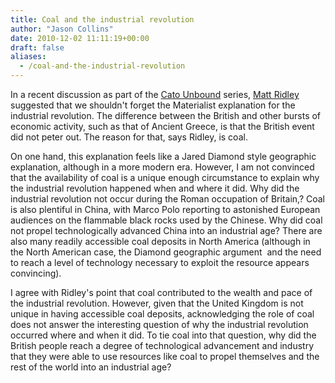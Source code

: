 ```yaml
---
title: Coal and the industrial revolution
author: "Jason Collins"
date: 2010-12-02 11:11:19+00:00
draft: false
aliases:
  - /coal-and-the-industrial-revolution
---
```


In a recent discussion as part of the [Cato Unbound](http://www.cato-unbound.org/) series, [Matt Ridley](http://www.cato-unbound.org/2010/10/08/matt-ridley/dont-dismiss-the-materialist-explanation/) suggested that we shouldn't forget the Materialist explanation for the industrial revolution. The difference between the British and other bursts of economic activity, such as that of Ancient Greece, is that the British event did not peter out. The reason for that, says Ridley, is coal.

On one hand, this explanation feels like a Jared Diamond style geographic explanation, although in a more modern era. However, I am not convinced that the availability of coal is a unique enough circumstance to explain why the industrial revolution happened when and where it did. Why did the industrial revolution not occur during the Roman occupation of Britain,? Coal is also plentiful in China, with Marco Polo reporting to astonished European audiences on the flammable black rocks used by the Chinese. Why did coal not propel technologically advanced China into an industrial age? There are  also many readily accessible coal deposits in North America (although in the North American case, the Diamond geographic argument  and the need to reach a level of technology necessary to exploit the resource appears convincing).

I agree with Ridley's point that coal contributed to the wealth and pace of the industrial revolution. However, given that the United Kingdom is not unique in having accessible coal deposits, acknowledging the role of coal  does not answer the interesting question of why the industrial revolution occurred where and when it did. To tie coal into that question, why did the British people reach a degree of technological advancement and industry that they were able to use resources like coal to propel themselves and the rest of the world into an industrial age?
